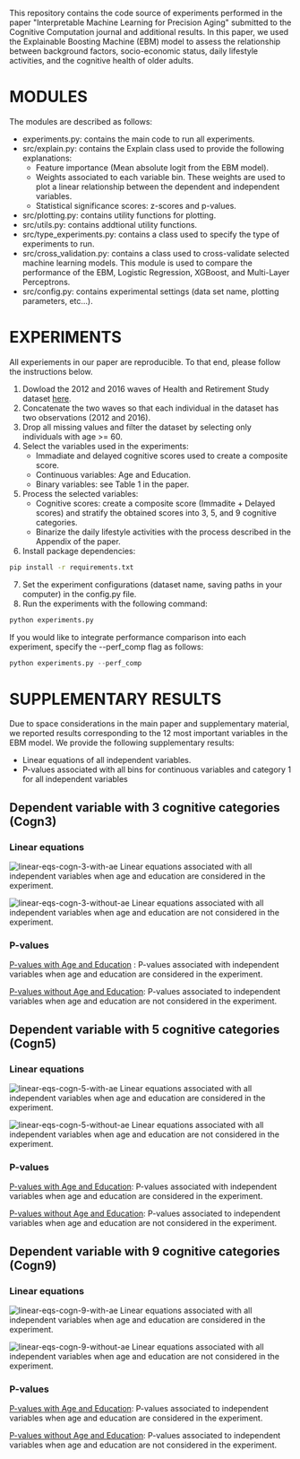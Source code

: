 This repository contains the code source of experiments performed in the paper "Interpretable Machine Learning for Precision Aging" submitted to the Cognitive Computation journal and additional results. In this paper, we used the Explainable Boosting Machine (EBM) model to assess the relationship between background factors, socio-economic status, daily lifestyle activities, and the cognitive health of older adults.

# MODULES

The modules are described as follows:

- experiments.py: contains the main code to run all experiments.
- src/explain.py: contains the Explain class used to provide the following explanations:
  - Feature importance (Mean absolute logit from the EBM model).
  - Weights associated to each variable bin. These weights are used to plot a linear relationship between the dependent and independent variables.
  - Statistical significance scores: z-scores and p-values.
- src/plotting.py: contains utility functions for plotting.
- src/utils.py: contains addtional utility functions.
- src/type_experiments.py: contains a class used to specify the type of experiments to run.
- src/cross_validation.py: contains a class used to cross-validate selected machine learning models. This module is used to compare the performance of the EBM, Logistic Regression, XGBoost, and Multi-Layer Perceptrons.
- src/config.py: contains experimental settings (data set name, plotting parameters, etc...).

# EXPERIMENTS

All experiements in our paper are reproducible. To that end, please follow the instructions below.

1. Dowload the 2012 and 2016 waves of Health and Retirement Study dataset [here](https://hrs.isr.umich.edu/).
2. Concatenate the two waves so that each individual in the dataset has two observations (2012 and 2016).
3. Drop all missing values and filter the dataset by selecting only individuals with age >= 60.
4. Select the variables used in the experiments:
   - Immadiate and delayed cognitive scores used to create a composite score.
   - Continuous variables: Age and Education.
   - Binary variables: see Table 1 in the paper.
5. Process the selected variables:
   - Cognitive scores: create a composite score (Immadite + Delayed scores) and stratify the obtained scores into 3, 5, and 9 cognitive categories.
   - Binarize the daily lifestyle activities with the process described in the Appendix of the paper.
6. Install package dependencies:

```sh
pip install -r requirements.txt
```

7. Set the experiment configurations (dataset name, saving paths in your computer) in the config.py file.
8. Run the experiments with the following command:

```python
python experiments.py
```

If you would like to integrate performance comparison into each experiment, specify the --perf_comp flag as follows:

```python
python experiments.py --perf_comp
```

# SUPPLEMENTARY RESULTS

Due to space considerations in the main paper and supplementary material, we reported results corresponding to the 12 most important variables in the EBM model. We provide the following supplementary results:

- Linear equations of all independent variables.
- P-values associated with all bins for continuous variables and category 1 for all independent variables

## Dependent variable with 3 cognitive categories (Cogn3)

### Linear equations

![linear-eqs-cogn-3-with-ae](./results/cogn_3_cats/linear_eqs_cogn_3_cats_with_AE_all_vars.png)
Linear equations associated with all independent variables when age and education are considered in the experiment.

![linear-eqs-cogn-3-without-ae](./results/cogn_3_cats/linear_eqs_cogn_3_cats_without_AE_all_vars.png)
Linear equations associated with all independent variables when age and education are not considered in the experiment.

### P-values

[P-values with Age and Education](./results/cogn_3_cats/p_values_cogn_3_cats_with_AE_all_vars.csv)
: P-values associated with independent variables when age and education are considered in the experiment.

[P-values without Age and Education](./results/cogn_3_cats/p_values_cogn_3_cats_without_AE_all_vars.csv): P-values associated to independent variables when age and education are not considered in the experiment.

## Dependent variable with 5 cognitive categories (Cogn5)

### Linear equations

![linear-eqs-cogn-5-with-ae](./results/cogn_5_cats/linear_eqs_cogn_5_cats_with_AE_all_vars.png)
Linear equations associated with all independent variables when age and education are considered in the experiment.

![linear-eqs-cogn-5-without-ae](./results/cogn_5_cats/linear_eqs_cogn_5_cats_without_AE_all_vars.png)
Linear equations associated with all independent variables when age and education are not considered in the experiment.

### P-values

[P-values with Age and Education](./results/cogn_5_cats/p_values_cogn_5_cats_with_AE_all_vars.csv): P-values associated with independent variables when age and education are considered in the experiment.

[P-values without Age and Education](./results/cogn_5_cats/p_values_cogn_5_cats_without_AE_all_vars.csv): P-values associated to independent variables when age and education are not considered in the experiment.

## Dependent variable with 9 cognitive categories (Cogn9)

### Linear equations

![linear-eqs-cogn-9-with-ae](./results/cogn_9_cats/linear_eqs_cogn_9_cats_with_AE_all_vars.png)
Linear equations associated with all independent variables when age and education are considered in the experiment.

![linear-eqs-cogn-9-without-ae](./results/cogn_9_cats/linear_eqs_cogn_9_cats_without_AE_all_vars.png)
Linear equations associated with all independent variables when age and education are not considered in the experiment.

### P-values

[P-values with Age and Education](./results/cogn_9_cats/p_values_cogn_9_cats_with_AE_all_vars.csv): P-values associated to independent variables when age and education are considered in the experiment.

[P-values without Age and Education](./results/cogn_9_cats/p_values_cogn_9_cats_without_AE_all_vars.csv): P-values associated to independent variables when age and education are not considered in the experiment.
